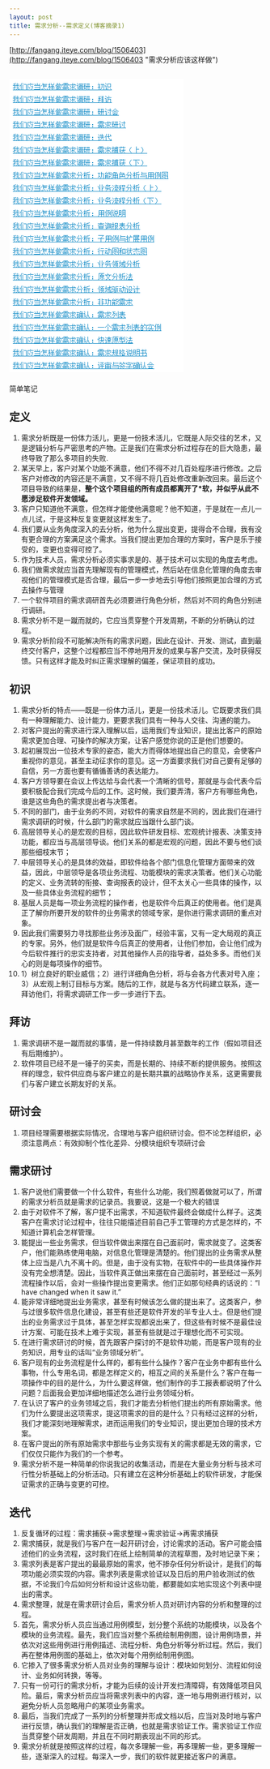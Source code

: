 ```yaml
---
layout: post
title: 需求分析--需求定义(博客摘录1)
---  
```

  [http://fangang.iteye.com/blog/1506403](http://fangang.iteye.com/blog/1506403 "需求分析应该这样做")
 
 ![需求分析(应该这样做)](../../../media/pic2014/2014-9-23-1.png)  
---
简单笔记  
## 定义 ##
 1. 需求分析既是一份体力活儿，更是一份技术活儿，它既是人际交往的艺术，又是逻辑分析与严密思考的产物。正是我们在需求分析过程存在的巨大隐患，最终导致了那么多项目的失败.
 2. 某天早上，客户对某个功能不满意，他们不得不对几百处程序进行修改。之后客户对修改的内容还是不满意，又不得不将几百处修改重新改回来。最后这个项目导致的结果是，**整个这个项目组的所有成员都离开了*软，并似乎从此不愿涉足软件开发领域。**
 3. 客户只知道他不满意，但怎样才能使他满意呢？他不知道，于是就在一点儿一点儿试，于是这种反复变更就这样发生了。
 4. 我们要从业务角度深入的去分析，他为什么提出变更，提得合不合理，我有没有更合理的方案满足这个需求。当我们提出更加合理的方案时，客户是乐于接受的，变更也变得可控了。
 5. 作为技术人员，需求分析必须实事求是的、基于技术可以实现的角度去考虑。
 6. 我们做需求就应当首先理解现有的管理模式，然后站在信息化管理的角度去审视他们的管理模式是否合理，最后一步一步地去引导他们按照更加合理的方式去操作与管理
 7. 一个软件项目的需求调研首先必须要进行角色分析，然后对不同的角色分别进行调研。
 8. 需求分析不是一蹴而就的，它应当贯穿整个开发周期，不断的分析确认的过程。
 9. 需求分析阶段不可能解决所有的需求问题，因此在设计、开发、测试，直到最终交付客户，这整个过程都应当不停地用开发的成果与客户交流，及时获得反馈。只有这样才能及时纠正需求理解的偏差，保证项目的成功。   
## 初识 ##
1. 需求分析的特点——既是一份体力活儿，更是一份技术活儿。它既要求我们具有一种理解能力、设计能力，更要求我们具有一种与人交往、沟通的能力。 
2. 对客户提出的需求进行深入理解以后，运用我们专业知识，提出比客户的原始需求更加合理、可操作的解决方案，让客户感觉你说的正是他们想要的。
3. 起初展现出一位技术专家的姿态，能大方而得体地提出自己的意见，会使客户重视你的意见，甚至主动征求你的意见。这一方面要求我们对自己要有足够的自信，另一方面也要有循循善诱的表达能力。
4. 客户方领导要在会议上传达给与会代表一个清晰的信号，那就是与会代表今后要积极配合我们完成今后的工作。这时候，我们要弄清，客户方有哪些角色，谁是这些角色的需求提出者与决策者。
5. 不同的部门，由于业务的不同，对软件的需求自然是不同的，因此我们在进行需求调研的时候，什么部门的需求就应当跟什么部门谈。
6. 高层领导关心的是宏观的目标，因此软件研发目标、宏观统计报表、决策支持功能，都应当与高层领导谈。他们关系的都是宏观的问题，因此不要与他们谈那些细枝末节； 
7. 中层领导关心的是具体的效益，即软件给各个部门信息化管理方面带来的效益，因此，中层领导是各项业务流程、功能模块的需求决策者。他们关心功能的定义、业务流转的衔接、查询报表的设计，但不太关心一些具体的操作，以及一些具体业务流程的细节；
8. 基层人员是每一项业务流程的操作者，也是软件今后真正的使用者。他们是真正了解你所要开发的软件的业务需求的领域专家，是你进行需求调研的重点对象。
9. 因此我们需要努力寻找那些业务涉及面广，经验丰富，又有一定大局观的真正的专家。另外，他们就是软件今后真正的使用者，让他们参加，会让他们成为今后软件推行的忠实支持者，对其他操作人员的指导者，益处多多。而他们关心的则是每项操作的细节。
10. 1）树立良好的职业威信；2）进行详细角色分析，将与会各方代表对号入座；3）从宏观上制订目标与方案。随后的工作，就是与各方代码建立联系，逐一拜访他们，将需求调研工作一步一步进行下去。 
## 拜访 ##
1. 需求调研不是一蹴而就的事情，是一件持续数月甚至数年的工作（假如项目还有后期维护）。
2. 软件项目已经不是一锤子的买卖，而是长期的、持续不断的提供服务。按照这样的理念，软件供应商与客户建立的是长期共赢的战略协作关系，这更需要我们与客户建立长期友好的关系。
## 研讨会 ##
1. 项目经理需要根据实际情况，合理地与客户组织研讨会。但不论怎样组织，必须注意两点：有效抑制个性化差异、分模块组织专项研讨会
## 需求研讨 ##
1. 客户说他们需要做一个什么软件，有些什么功能，我们照着做就可以了，所谓的需求分析员就是需求的记录员。我要说，这是一个极大的错误
2. 由于对软件不了解，客户提不出需求，不知道软件最终会做成什么样子。这类客户在需求讨论过程中，往往只能描述目前自己手工管理的方式是怎样的，不知道计算机会怎样管理。 
3. 能提出一些业务需求，但当软件做出来摆在自己面前时，需求就变了。这类客户，他们能熟练使用电脑，对信息化管理是清楚的。他们提出的业务需求从整体上应当是八九不离十的。但是，由于没有实物，在软件中的一些具体操作并没有完全想清楚。因此，当软件真正做出来摆在自己面前时，甚至经过一系列流程操作以后，会对一些操作提出变更需求。他们正如那句经典的话说的：“I have changed when it saw it.” 
4. 能非常详细地提出业务需求，甚至有时候该怎么做的提出来了。这类客户，参与过很多软件信息化建设，甚至有些还是软件开发的半专业人士。但是他们提出的业务需求过于具体，甚至怎样实现都说出来了，但这些有时候不是最佳设计方案、可能在技术上难于实现，甚至有些就是过于理想化而不可实现。
5. 在进行需求研讨的时候，首先跟客户探讨的不是软件功能，而是客户现有的业务知识，用专业的话叫“业务领域分析”。
6. 客户现有的业务流程是什么样的，都有些什么操作？客户在业务中都有些什么事物，什么专用名词，都是怎样定义的，相互之间的关系是什么？客户在每一项操作中的目的是什么，为什么要这样做，他们制作的手工报表都说明了什么问题？后面我会更加详细地描述怎么进行业务领域分析。 
7. 在认识了客户的业务领域之后，我们才能去分析他们提出的所有原始需求。他们为什么要提出这项需求，提这项需求的目的是什么？只有经过这样的分析，我们才能深刻地理解需求，进而运用我们的专业知识，提出更加合理的技术方案。
8. 在客户提出的所有原始需求中那些与业务实现有关的需求都是无效的需求，它们仅仅只能作为我们的一个参考。
9. 需求分析不是一种简单的你说我记的收集活动，而是在大量业务分析与技术可行性分析基础上的分析活动。只有建立在这种分析基础上的软件研发，才能保证需求的正确与变更的可控。 
## 迭代 ##
1. 反复循环的过程：需求捕获->需求整理->需求验证->再需求捕获 
2. 需求捕获，就是我们与客户在一起开研讨会，讨论需求的活动。客户可能会描述他们的业务流程，这时我们在纸上绘制简单的流程草图，及时地记录下来；
3. 需求列表是客户提出的最最原始的需求，他不掺杂任何分析设计，是我们的每项功能必须实现的内容。需求列表是需求验证以及日后的用户验收测试的依据，不论我们今后如何分析和设计这些功能，都要能如实地实现这个列表中提出的需求。
4. 需求整理，就是在需求研讨会后，需求分析人员对研讨内容的分析和整理的过程。
5. 首先，需求分析人员应当通过用例模型，划分整个系统的功能模块，以及各个模块的业务流程。最先，我们应当对整个系统绘制用例图，设计用例场景，并依次对这些用例进行用例描述、流程分析、角色分析等分析过程。然后，我们再在整体用例图的基础上，依次对每个用例绘制用例图。
6. 它掺入了很多需求分析人员对业务的理解与设计：模块如何划分、流程如何设计、业务如何转换，等等。
7. 只有一份可行的需求分析，才能为后续的设计开发扫清障碍，有效降低项目风险。最后，需求分析员应当将需求列表中的内容，逐一地与用例进行核对，以避免分析人员忽略用户的某项业务需求。
8. 最后，当我们完成了一系列的分析整理并形成文档以后，应当对及时地与客户进行反馈，确认我们的理解是否正确，也就是需求验证工作。需求验证工作应当贯穿整个研发周期，并且在不同时期表现出不同的形式。
9. 需求分析就是按照这样的过程，每次多理解一些，再多理解一些，更多理解一些，逐渐深入的过程。每深入一步，我们的软件就更接近客户的满意。 

 